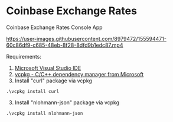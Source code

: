 # Coinbase Exchange Rates
Coinbase Exchange Rates Console App

https://user-images.githubusercontent.com/8979472/155594471-60c86df9-c685-48eb-8f28-8dfd9b1edc87.mp4

Requirements:
1. [Microsoft Visual Studio IDE](https://visualstudio.microsoft.com/)
2. [vcpkg - C/C++ dependency manager from Microsoft](https://vcpkg.io/)
3. Install "curl" package via vcpkg
```
.\vcpkg install curl
```
3. Install "nlohmann-json" package via vcpkg
```
.\vcpkg install nlohmann-json
```
